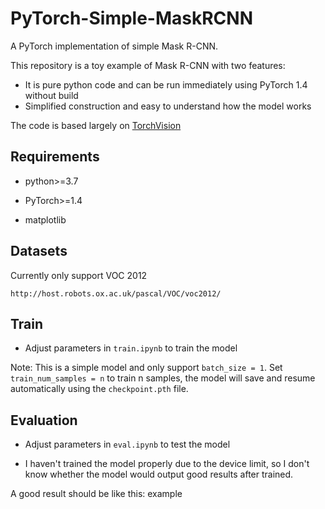 # PyTorch-Simple-MaskRCNN
A PyTorch implementation of simple Mask R-CNN.

This repository is a toy example of Mask R-CNN with two features:
- It is pure python code and can be run immediately using PyTorch 1.4 without build
- Simplified construction and easy to understand how the model works

The code is based largely on [TorchVision](https://github.com/pytorch/vision)
## Requirements

- python>=3.7

- PyTorch>=1.4

- matplotlib

## Datasets

Currently only support VOC 2012
```
http://host.robots.ox.ac.uk/pascal/VOC/voc2012/
```

## Train

- Adjust parameters in ```train.ipynb``` to train the model

Note: This is a simple model and only support ```batch_size = 1```. Set ```train_num_samples = n``` to train n samples, the model will save and resume automatically using the ```checkpoint.pth``` file.

## Evaluation

- Adjust parameters in ```eval.ipynb``` to test the model

- I haven't trained the model properly due to the device limit, so I don't know whether the model would output good results after trained.

A good result should be like this:
example

